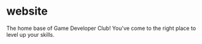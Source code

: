 # website
The home base of Game Developer Club! You've come to the right place to level up your skills.
